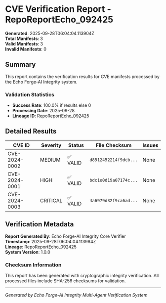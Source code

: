 # CVE Verification Report - RepoReportEcho_092425

**Generated**: 2025-09-28T06:04:04.113904Z  
**Total Manifests**: 3  
**Valid Manifests**: 3  
**Invalid Manifests**: 0  

## Summary

This report contains the verification results for CVE manifests processed by the Echo Forge-AI Integrity system.

### Validation Statistics
- **Success Rate**: 100.0% if results else 0
- **Processing Date**: 2025-09-28
- **Lineage ID**: RepoReportEcho_092425

## Detailed Results

| CVE ID | Severity | Status | File Checksum | Issues |
|--------|----------|--------|---------------|--------|
| CVE-2024-0002 | MEDIUM | ✅ VALID | `d8512452214f9dcb...` | None |
| CVE-2024-0001 | HIGH | ✅ VALID | `bdc1e0d19a07174c...` | None |
| CVE-2024-0003 | CRITICAL | ✅ VALID | `4a6979d32f9ca6ad...` | None |

## Verification Metadata

**Report Generated By**: Echo Forge-AI Integrity Core Verifier  
**Timestamp**: 2025-09-28T06:04:04.113984Z  
**Lineage**: RepoReportEcho_092425  
**System Version**: 1.0.0  

### Checksum Information
This report has been generated with cryptographic integrity verification.
All processed files include SHA-256 checksums for validation.

---
*Generated by Echo Forge-AI Integrity Multi-Agent Verification System*

